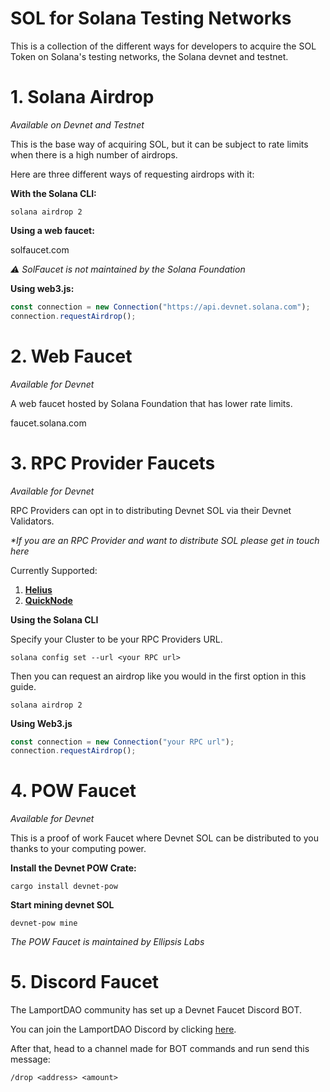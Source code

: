 # **SOL for Solana Testing Networks**

This is a collection of the different ways for developers to acquire the SOL
Token on Solana's testing networks, the Solana devnet and testnet.

# 1. Solana Airdrop

_Available on Devnet and Testnet_

This is the base way of acquiring SOL, but it can be subject to rate limits when
there is a high number of airdrops.

Here are three different ways of requesting airdrops with it:

**With the Solana CLI:**

`solana airdrop 2`

**Using a web faucet:**

solfaucet.com

_⚠️ SolFaucet is not maintained by the Solana Foundation_

**Using web3.js:**

```js
const connection = new Connection("https://api.devnet.solana.com");
connection.requestAirdrop();
```

# 2. Web Faucet

_Available for Devnet_

A web faucet hosted by Solana Foundation that has lower rate limits.

faucet.solana.com

# 3. RPC Provider Faucets

_Available for Devnet_

RPC Providers can opt in to distributing Devnet SOL via their Devnet Validators.

_\*If you are an RPC Provider and want to distribute SOL please get in touch
here_

Currently Supported:

1. **[Helius](https://www.helius.dev/)**
2. **[QuickNode](https://www.quicknode.com/chains/sol)**

**Using the Solana CLI**

Specify your Cluster to be your RPC Providers URL.

`solana config set --url <your RPC url>`

Then you can request an airdrop like you would in the first option in this
guide.

`solana airdrop 2`

**Using Web3.js**

```js
const connection = new Connection("your RPC url");
connection.requestAirdrop();
```

# 4. POW Faucet

_Available for Devnet_

This is a proof of work Faucet where Devnet SOL can be distributed to you thanks
to your computing power.

**Install the Devnet POW Crate:**

`cargo install devnet-pow`

**Start mining devnet SOL**

`devnet-pow mine`

_The POW Faucet is maintained by Ellipsis Labs_

# 5. Discord Faucet

The LamportDAO community has set up a Devnet Faucet Discord BOT.

You can join the LamportDAO Discord by clicking
[here](https://discord.gg/JBVrJgtFkq).

After that, head to a channel made for BOT commands and run send this message:

`/drop <address> <amount>`

